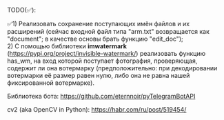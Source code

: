 TODO(✅):

✅1) Реализовать сохранение поступающих имён файлов и их расширений (сейчас входной файл типа "arm.txt" возвращается как "document"; в качестве основы брать функцию "edit_doc");        
2) С помощью библиотеки <b>imwatermark</b> (https://pypi.org/project/invisible-watermark/) реализовать функцию has_wm, на вход которой поступает фотография, проверяющая, содержит ли она вотермарку (предположительно: при декодировании вотермарки её размер равен нулю, либо она не равна нашей фиксированной вотермарке).

Библиотека бота: https://github.com/eternnoir/pyTelegramBotAPI

cv2 (aka OpenCV in Python): https://habr.com/ru/post/519454/
